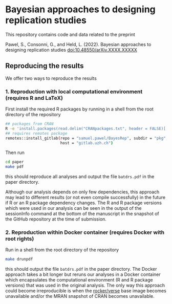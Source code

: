 # Bayesian approaches to designing replication studies

This repository contains code and data related to the preprint

Pawel, S., Consonni, G., and Held, L. (2022). Bayesian approaches to designing
replication studies
[doi:10.48550/arXiv.XXXX.XXXXX](https://doi.org/10.48550/arXiv.XXXX.XXXX)

## Reproducing the results

We offer two ways to reproduce the results

### 1. Reproduction with local computational environment (requires R and LaTeX)

First install the required R packages by running in a shell from the root
directory of the repository

``` sh
## packages from CRAN
R -e 'install.packages(read.delim("CRANpackages.txt", header = FALSE)[,1])'
## requires remotes package
remotes::install_gitlab(repo = "samuel.pawel/BayesRep", subdir = "pkg",
                        host = "gitlab.uzh.ch")

```

Then run

``` sh
cd paper
make pdf
```

this should reproduce all analyses and output the file `batdrs.pdf` in the paper
directory.

Although our analysis depends on only few dependencies, this approach may lead
to different results (or not even compile successfully) in the future if R or an
R package dependency changes. The R and R package versions which were used in
our analysis can be seen in the output of the sessionInfo command at the bottom
of the manuscript in the snapshot of the GitHub repository at the time of
submission.

### 2. Reproduction within Docker container (requires Docker with root rights)

Run in a shell from the root directory of the repository

``` sh
make drunpdf
```

this should output the file `batdrs.pdf` in the paper directory. The Docker
approach takes a bit longer but reruns our analyses in a Docker container which
encapsulates the computational environment (R and R package versions) that was
used in the original analysis. The only way this approach could become
irreproducible is when the [rocker/verse](https://hub.docker.com/r/rocker/verse)
base image becomes unavailable and/or the MRAN snapshot of CRAN becomes
unavailable.
